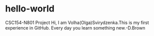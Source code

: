 # hello-world
CSC154-N801 Project
Hi, I am Volha(Olga)Svirydzenka.This is my first experience in GitHub.
Every day you learn something new.-D.Brown

